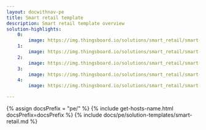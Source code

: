 ```yaml
---
layout: docwithnav-pe
title: Smart retail template
description: Smart retail template overview
solution-highlights:
    0:
        image: https://img.thingsboard.io/solutions/smart_retail/smart-retail-1.png
    1:
        image: https://img.thingsboard.io/solutions/smart_retail/smart-retail-2.png
    2:
        image: https://img.thingsboard.io/solutions/smart_retail/smart-retail-3.png
    3:
        image: https://img.thingsboard.io/solutions/smart_retail/smart-retail-4.png
    4:
        image: https://img.thingsboard.io/solutions/smart_retail/smart-retail-5.png

---
```


{% assign docsPrefix = "pe/" %}
{% include get-hosts-name.html docsPrefix=docsPrefix %}
{% include docs/pe/solution-templates/smart-retail.md %}